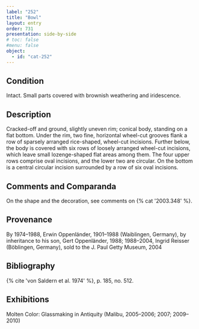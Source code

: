 ```yaml
---
label: "252"
title: "Bowl"
layout: entry
order: 731
presentation: side-by-side
# toc: false
#menu: false 
object:
  - id: "cat-252"
---
```


## Condition

Intact. Small parts covered with brownish weathering and iridescence.

## Description

Cracked-off and ground, slightly uneven rim; conical body, standing on a flat bottom. Under the rim, two fine, horizontal wheel-cut grooves flank a row of sparsely arranged rice-shaped, wheel-cut incisions. Further below, the body is covered with six rows of loosely arranged wheel-cut incisions, which leave small lozenge-shaped flat areas among them. The four upper rows comprise oval incisions, and the lower two are circular. On the bottom is a central circular incision surrounded by a row of six oval incisions.

## Comments and Comparanda

On the shape and the decoration, see comments on {% cat '2003.348' %}.

## Provenance

By 1974–1988, Erwin Oppenländer, 1901–1988 (Waiblingen, Germany), by inheritance to his son, Gert Oppenländer, 1988; 1988–2004, Ingrid Reisser (Böblingen, Germany), sold to the J. Paul Getty Museum, 2004

## Bibliography

{% cite 'von Saldern et al. 1974' %}, p. 185, no. 512.

## Exhibitions

Molten Color: Glassmaking in Antiquity (Malibu, 2005–2006; 2007; 2009–2010)